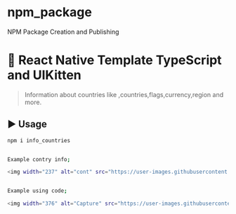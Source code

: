 # npm_package
 NPM Package Creation and Publishing
# :space_invader: React Native Template TypeScript and UIKitten

> Information about countries like ,countries,flags,currency,region and more.


## :arrow_forward: Usage

```sh
npm i info_countries


Example contry info;

<img width="237" alt="cont" src="https://user-images.githubusercontent.com/70522562/181260286-da27de9e-f21d-4d5d-9bc1-af47c34a5f36.PNG">


Example using code;

<img width="376" alt="Capture" src="https://user-images.githubusercontent.com/70522562/181260366-9d46ceb0-1280-499e-9fe6-bd2bc812ec29.PNG">

```
